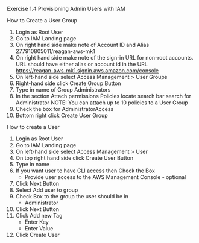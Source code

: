 Exercise 1.4 Provisioning Admin Users with IAM


How to Create a User Group

1. Login as Root User
2. Go to IAM Landing page
3. On right hand side make note of Account ID and Alias     
    277910805011/reagan-aws-mk1
4. On right hand side make note of the sign-in URL for non-root accounts. URL should have either alias or account id in the URL     
    https://reagan-aws-mk1.signin.aws.amazon.com/console
4. On left-hand side select Access Management > User Groups
5. Right-hand side click Create Group Button
6. Type in name of Group
    Administrators
7. In the section Attach permissions Policies locate search bar search for Administrator
    NOTE:  You can attach up to 10 policies to a User Group
8. Check the box for AdministratorAccess
9. Bottom right click Create User Group


How to create a User

1. Login as Root User
2. Go to IAM Landing page
3. On left-hand side select Access Management > User
4. On top right hand side click Create User Button
5. Type in name
6. If you want user to have CLI access then Check the Box
    - Provide user access to the AWS Management Console - optional
7. Click Next Button
8. Select Add user to group
9. Check Box to the group the user should be in
    - Administrator
10. Click Next Button
11. Click Add new Tag
    - Enter Key
    - Enter Value
12. Click Create User